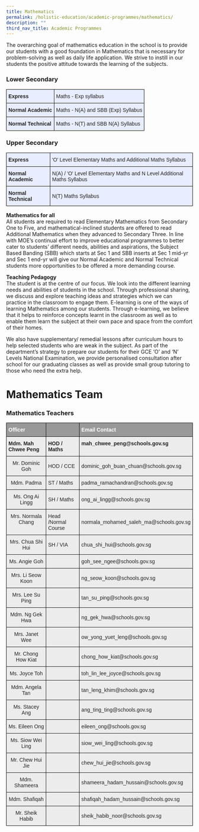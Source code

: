 ```yaml
---
title: Mathematics
permalink: /holistic-education/academic-programmes/mathematics/
description: ""
third_nav_title: Academic Programmes
---
```

The overarching goal of mathematics education in the school is to provide our students with a good foundation in Mathematics that is necessary for problem-solving as well as daily life application. We strive to instill in our students the positive attitude towards the learning of the subjects.

### Lower Secondary
<style type="text/css">
.tg  {border-collapse:collapse;border-spacing:0;}
.tg td{border-color:black;border-style:solid;border-width:1px;font-family:Arial, sans-serif;font-size:14px;
  overflow:hidden;padding:10px 5px;word-break:normal;}
.tg th{border-color:black;border-style:solid;border-width:1px;font-family:Arial, sans-serif;font-size:14px;
  font-weight:normal;overflow:hidden;padding:10px 5px;word-break:normal;}
.tg .tg-u05r{background-color:#E8EDFF;color:#222;font-weight:bold;text-align:left;vertical-align:top}
.tg .tg-lr6o{background-color:#E8EDFF;color:#222;text-align:left;vertical-align:middle}
</style>
<table class="tg">
<thead>
  <tr>
    <th class="tg-u05r">Express</th>
    <th class="tg-lr6o"><span style="color:#222">Maths - Exp syllabus</span></th>
  </tr>
</thead>
<tbody>
  <tr>
    <td class="tg-u05r">Normal Academic</td>
    <td class="tg-lr6o"><span style="color:#222">Maths - N(A) and SBB (Exp) Syllabus</span></td>
  </tr>
  <tr>
    <td class="tg-u05r">Normal Technical</td>
    <td class="tg-lr6o"><span style="color:#222">Maths - N(T) and SBB N(A) Syllabus</span></td>
  </tr>
</tbody>
</table>

### Upper Secondary 

<style type="text/css">
.tg  {border-collapse:collapse;border-spacing:0;}
.tg td{border-color:black;border-style:solid;border-width:1px;font-family:Arial, sans-serif;font-size:14px;
  overflow:hidden;padding:10px 5px;word-break:normal;}
.tg th{border-color:black;border-style:solid;border-width:1px;font-family:Arial, sans-serif;font-size:14px;
  font-weight:normal;overflow:hidden;padding:10px 5px;word-break:normal;}
.tg .tg-xwen{background-color:#E8EDFF;color:#222;font-weight:bold;text-align:left;vertical-align:middle}
.tg .tg-u05r{background-color:#E8EDFF;color:#222;font-weight:bold;text-align:left;vertical-align:top}
.tg .tg-lr6o{background-color:#E8EDFF;color:#222;text-align:left;vertical-align:middle}
</style>
<table class="tg">
<thead>
  <tr>
    <th class="tg-u05r">Express</th>
    <th class="tg-lr6o"><span style="color:#222">'O' Level Elementary Maths and Additional Maths Syllabus</span></th>
  </tr>
</thead>
<tbody>
  <tr>
    <td class="tg-u05r">Normal Academic</td>
    <td class="tg-lr6o"><span style="color:#222">N(A) / 'O' Level Elementary Maths and N Level Additional Maths Syllabus</span></td>
  </tr>
  <tr>
    <td class="tg-xwen"><span style="color:#222"> </span>Normal Technical</td>
    <td class="tg-lr6o"><span style="color:#222"> N(T) Maths Syllabus</span></td>
  </tr>
</tbody>
</table>

**Mathematics for all**<br>
All students are required to read Elementary Mathematics from Secondary One to Five, and mathematical-inclined students are offered to read Additional Mathematics when they advanced to Secondary Three. In line with MOE’s continual effort to improve educational programmes to better cater to students’ different needs, abilities and aspirations, the Subject Based Banding (SBB) which starts at Sec 1 and SBB inserts at Sec 1 mid-yr and Sec 1 end-yr will give our Normal Academic and Normal Technical students more opportunities to be offered a more demanding course.  
  
**Teaching Pedagogy**<br>
The student is at the centre of our focus. We look into the different learning needs and abilities of students in the school. Through professional sharing, we discuss and explore teaching ideas and strategies which we can practice in the classroom to engage them. E-learning is one of the ways of learning Mathematics among our students. Through e-learning, we believe that it helps to reinforce concepts learnt in the classroom as well as to enable them learn the subject at their own pace and space from the comfort of their homes.  
  
  
We also have supplementary/ remedial lessons after curriculum hours to help selected students who are weak in the subject. As part of the department’s strategy to prepare our students for their GCE ‘O’ and ‘N’ Levels National Examination, we provide personalised consultation after school for our graduating classes as well as provide small group tutoring to those who need the extra help.

# Mathematics Team
### Mathematics Teachers

<style type="text/css">
.tg  {border-collapse:collapse;border-spacing:0;}
.tg td{border-color:black;border-style:solid;border-width:1px;font-family:Arial, sans-serif;font-size:14px;
  overflow:hidden;padding:10px 5px;word-break:normal;}
.tg th{border-color:black;border-style:solid;border-width:1px;font-family:Arial, sans-serif;font-size:14px;
  font-weight:normal;overflow:hidden;padding:10px 5px;word-break:normal;}
.tg .tg-fxx4{background-color:#ECECEC;color:#222;text-align:left;vertical-align:middle}
.tg .tg-tojq{background-color:#ECECEC;color:#222;text-align:center;vertical-align:middle}
.tg .tg-580q{background-color:#ECECEC;color:#222;text-align:center;vertical-align:top}
.tg .tg-e6w6{background-color:#999;color:#FFF;font-weight:bold;text-align:left;vertical-align:middle}
.tg .tg-b4br{background-color:#ECECEC;color:#222;font-weight:bold;text-align:left;vertical-align:top}
</style>
<table class="tg">
<thead>
  <tr>
    <th class="tg-e6w6"><span style="color:#FFF;background-color:#999">Officer</span></th>
    <th class="tg-e6w6"></th>
    <th class="tg-e6w6"><span style="color:#FFF;background-color:#999">Email Contact</span></th>
  </tr>
</thead>
<tbody>
  <tr>
    <td class="tg-b4br">Mdm. Mah Chwee Peng</td>
    <td class="tg-b4br">HOD / Maths</td>
    <td class="tg-b4br">mah_chwee_peng@schools.gov.sg</td>
  </tr>
  <tr>
    <td class="tg-580q">Mr. Dominic Goh</td>
    <td class="tg-fxx4"><span style="color:#222">HOD / CCE</span></td>
    <td class="tg-fxx4"><span style="color:#222">dominic_goh_buan_chuan@schools.gov.sg</span><br></td>
  </tr>
    <tr>
    <td class="tg-580q">Mdm. Padma<br></td>
    <td class="tg-fxx4"><span style="color:#222">ST / Maths</span></td>
    <td class="tg-fxx4"><span style="color:#222">padma_ramachandran@schools.gov.sg</span></td>
  </tr>
  <tr>
    <td class="tg-tojq"><span style="color:#222">Ms. Ong Ai Lingg</span></td>
    <td class="tg-fxx4"><span style="color:#222">SH / Maths</span></td>
    <td class="tg-fxx4"><span style="color:#222">ong_ai_lingg@schools.gov.sg</span></td>
  </tr>
  <tr>
    <td class="tg-580q">Mrs. Normala Chang<br></td>
    <td class="tg-fxx4"><span style="color:#222">Head /Normal Course</span></td>
    <td class="tg-fxx4"><span style="color:#222">normala_mohamed_saleh_ma@schools.gov.sg</span></td>
  </tr>
  <tr>
    <td class="tg-580q">Mrs. Chua Shi Hui<br></td>
    <td class="tg-fxx4"><span style="color:#222">SH / VIA</span></td>
    <td class="tg-fxx4"><span style="color:#222">chua_shi_hui@schools.gov.sg</span></td>
  </tr>
  <tr>
    <td class="tg-580q">Ms. Angie Goh</td>
    <td class="tg-fxx4"><span style="color:#222"> </span></td>
    <td class="tg-fxx4"><span style="color:#222">goh_see_ngee@schools.gov.sg</span></td>
  </tr>
  <tr>
    <td class="tg-580q">Mrs. Li Seow Koon</td>
    <td class="tg-fxx4"><span style="color:#222"> </span></td>
    <td class="tg-fxx4"><span style="color:#222">ng_seow_koon@schools.gov.sg</span></td>
  </tr>
  <tr>
    <td class="tg-580q">Mrs. Lee Su Ping</td>
    <td class="tg-fxx4"><span style="color:#222"> </span></td>
    <td class="tg-fxx4"><span style="color:#222">tan_su_ping@schools.gov.sg </span></td>
  </tr>
  <tr>
    <td class="tg-580q">Mdm. Ng Gek Hwa</td>
    <td class="tg-fxx4"><span style="color:#222"> </span></td>
    <td class="tg-fxx4"><span style="color:#222">ng_gek_hwa@schools.gov.sg</span></td>
  </tr>
  <tr>
    <td class="tg-580q">Mrs. Janet Wee </td>
    <td class="tg-fxx4"><span style="color:#222"> </span></td>
    <td class="tg-fxx4"><span style="color:#222">ow_yong_yuet_leng@schools.gov.sg </span><br></td>
  </tr>
  <tr>
    <td class="tg-580q">Mr. Chong How Kiat</td>
    <td class="tg-fxx4"><span style="color:#222"> </span></td>
    <td class="tg-fxx4"><span style="color:#222">chong_how_kiat@schools.gov.sg</span></td>
  </tr>
  <tr>
    <td class="tg-580q">Ms. Joyce Toh</td>
    <td class="tg-fxx4"><span style="color:#222"> </span></td>
    <td class="tg-fxx4"><span style="color:#222">toh_lin_lee_joyce@schools.gov.sg</span></td>
  </tr>
  <tr>
    <td class="tg-580q">Mdm. Angela Tan</td>
    <td class="tg-fxx4"><span style="color:#222"> </span></td>
    <td class="tg-fxx4"><span style="color:#222">tan_leng_khim@schools.gov.sg </span><br></td>
  </tr>
  <tr>
    <td class="tg-580q">Ms. Stacey Ang</td>
    <td class="tg-fxx4"><span style="color:#222"> </span></td>
    <td class="tg-fxx4"><span style="color:#222">ang_ting_ting@schools.gov.sg </span></td>
  </tr>
  <tr>
    <td class="tg-tojq"><span style="color:#222">Ms. Eileen Ong</span></td>
    <td class="tg-fxx4"><span style="color:#222"> </span></td>
    <td class="tg-fxx4"><span style="color:#222">eileen_ong@schools.gov.sg</span></td>
  </tr>
  <tr>
    <td class="tg-tojq"><span style="color:#222">Ms. Siow Wei Ling</span></td>
    <td class="tg-fxx4"><span style="color:#222"> </span></td>
    <td class="tg-fxx4"><span style="color:#222">siow_wei_ling@schools.gov.sg</span></td>
  </tr>
  <tr>
    <td class="tg-tojq"><span style="color:#222">Mr. Chew Hui Jie</span></td>
    <td class="tg-fxx4"><span style="color:#222"> </span></td>
    <td class="tg-fxx4"><span style="color:#222">chew_hui_jie@schools.gov.sg</span></td>
  </tr>
  <tr>
    <td class="tg-580q">Mdm. Shameera</td>
    <td class="tg-fxx4"><span style="color:#222"> </span></td>
    <td class="tg-fxx4"><span style="color:#222">shameera_hadam_hussain@schools.gov.sg</span></td>
  </tr>
  <tr>
    <td class="tg-580q">Mdm. Shafiqah </td>
    <td class="tg-fxx4"><span style="color:#222"> </span></td>
    <td class="tg-fxx4"><span style="color:#222">shafiqah_hadam_hussain@schools.gov.sg</span></td>
  </tr>
  <tr>
    <td class="tg-580q">Mr. Sheik Habib</td>
    <td class="tg-fxx4"><span style="color:#222"> </span></td>
    <td class="tg-fxx4"><span style="color:#222">sheik_habib_noor@schools.gov.sg</span></td>
  </tr>
</tbody>
</table>